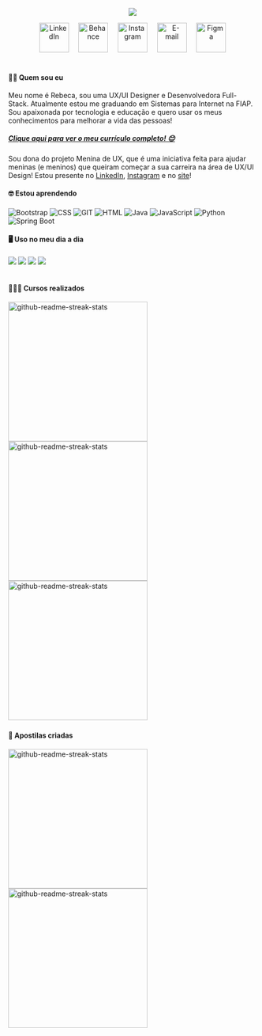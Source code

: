 <p align="center"> 
    <img src="https://readme-typing-svg.herokuapp.com?font=Poppins&size=24&color=CDE1FF&center=true&vCenter=true&lines=UX%2FUI+Designer;Full-Stack+Developer"(https://git.io/typing-svg>
 </p>

<p align="center">
  <a href="https://www.linkedin.com/in/becabelin" alt="LinkedIn"><img width="60px" alt="LinkedIn" title="LinkedIn" src="https://user-images.githubusercontent.com/69727594/169367244-2f63a8bc-def6-4969-b358-73ef373b06e9.png"/></a>
  &#8287;&#8287;&#8287;
  <a href="https://www.behance.net/becabelin"><img width="60px" alt="Behance" title="Behance" src="https://user-images.githubusercontent.com/69727594/169367939-ee9fc31e-81d1-44ff-ba4a-d54619c014e7.png"></a>
  &#8287;&#8287;&#8287;
  <a href="https://www.instagram.com/becabelin"><img width="60px" alt="Instagram" title="Instagram" src="https://user-images.githubusercontent.com/69727594/169368045-174edc56-78b3-4b7a-be4d-2049f332c5bc.png"/></a>
  &#8287;&#8287;&#8287;
  <a href="mailto:becabelin@gmail.com"><img width="60px" alt="E-mail" title="E-mail" src="https://user-images.githubusercontent.com/69727594/169368168-80f982c1-b18d-40b3-92fd-0a5a26705505.png"/></a>
  &#8287;&#8287;&#8287;
  <a href="figma.com/@becabelin"><img width="60px" alt="Figma" title="Figma" src="https://user-images.githubusercontent.com/69727594/169368449-161d9a5c-0e46-46bc-ac67-2c025b3af80a.png"/></a>
</p>

#

#### 👧🏻 Quem sou eu
Meu nome é Rebeca, sou uma UX/UI Designer e Desenvolvedora Full-Stack. Atualmente estou me graduando em Sistemas para Internet na FIAP. Sou apaixonada por tecnologia e educação e quero usar os meus conhecimentos para melhorar a vida das pessoas!
##### [Clique aqui para ver o meu currículo completo! 😊](https://github.com/becabelin/curriculo)

Sou dona do projeto Menina de UX, que é uma iniciativa feita para ajudar meninas (e meninos) que queiram começar a sua carreira na área de UX/UI Design! Estou presente no [LinkedIn](https://www.linkedin.com/company/meninadeux), [Instagram](https://www.instagram.com/meninadeux/) e no [site](https://meninadeux.com)!

#### 🤓 Estou aprendendo
<p align="left">
<img align="center" src="https://img.shields.io/badge/Bootstrap-563D7C?style=for-the-badge&logo=bootstrap&logoColor=white&color=0F5F8C" alt="Bootstrap" title="Bootstrap">
<!-- <img align="center" src="https://img.shields.io/badge/c%23-%23239120.svg?style=for-the-badge&logo=c-sharp&logoColor=white&color=0F5F8C" alt="C#" title="C#"> -->
<img align="center" src="https://img.shields.io/badge/CSS-1572B6?style=for-the-badge&logo=css3&logoColor=white&color=0F5F8C" alt="CSS" title="CSS">
<img align="center" src="https://img.shields.io/badge/git-%23F05033.svg?style=for-the-badge&logo=git&logoColor=white&color=0F5F8C" alt="GIT" title="GIT">
<img align="center" src="https://img.shields.io/badge/HTML-E34F26?style=for-the-badge&logo=html5&logoColor=white&color=0F5F8C" alt="HTML" title="HTML">
<img align="center" src="https://img.shields.io/badge/Java-ED8B00?style=for-the-badge&logo=java&logoColor=white&color=0F5F8C" alt="Java" title="Java">
<img align="center" src="https://img.shields.io/badge/JavaScript-323330?style=for-the-badge&logo=javascript&logoColor=white&color=0F5F8C" alt="JavaScript" title="JavaScript">
<img align="center" src="https://img.shields.io/badge/Python-FFD43B?style=for-the-badge&logo=python&logoColor=white&color=0F5F8C" alt="Python" title="Python">
<img align="center" src="https://img.shields.io/badge/Spring_Boot-F2F4F9?style=for-the-badge&logo=spring-boot&logoColor=white&color=0F5F8C" alt="Spring Boot" title="Spring Boot">
</p>

#### 🖥️ Uso no meu dia a dia

<a href="" target="_blank" alt="Figma" title="Figma"><img align="center" src="https://img.shields.io/badge/figma-%23F24E1E.svg?style=for-the-badge&logo=figma&logoColor=white&color=0F5F8C"></a>
<a href="" target="_blank" alt="VS Code" title="VS Code"><img align="center" src="https://img.shields.io/badge/Visual%20Studio%20Code-0078d7.svg?style=for-the-badge&logo=visual-studio-code&logoColor=white&color=0F5F8C"></a>
<a href="" target="_blank" alt="IntelliJ IDEA" title="IntelliJ IDEA"><img align="center" src="https://img.shields.io/badge/IntelliJ_IDEA-000000.svg?style=for-the-badge&logo=intellij-idea&logoColor=white&color=0F5F8C"></a>
<a href="" target="_blank" alt="Postman" title="Postman"><img align="center" src="https://img.shields.io/badge/Postman-FF6C37?style=for-the-badge&logo=Postman&logoColor=white&color=0F5F8C"></a>
<!-- <a href="" target="_blank" alt="Adobe XD" title="Adobe XD"><img align="center" src="https://img.shields.io/badge/Adobe%20XD-470137?style=for-the-badge&logo=Adobe%20XD&logoColor=white&color=0F5F8C"></a> -->
<!-- <a href="" target="_blank" alt="Visual Studio" title="Visual Studio"><img align="center" src="https://img.shields.io/badge/Visual%20Studio-5C2D91.svg?style=for-the-badge&logo=visual-studio&logoColor=white&color=0F5F8C"></a> -->
<!-- <a href="" target="_blank" alt="MongoDB" title="MongoDB"><img align="center" src="https://img.shields.io/badge/MongoDB-4EA94B?style=for-the-badge&logo=mongodb&logoColor=white&color=0F5F8C"></a> -->

#
#### 👩🏻‍💻 Cursos realizados
<p align="left">
    <a href="https://github.com/becabelin/bootcamp-python"><img width="282" src="https://denvercoder1-github-readme-stats.vercel.app/api/pin/?username=becabelin&repo=bootcamp-python&theme=react&bg_color=0D1117&title_color=F0F6FF&icon_color=F8D866&show_icons=false" alt="github-readme-streak-stats"></a>
   <a href="https://github.com/becabelin/tech-ta-on"><img width="282" src="https://denvercoder1-github-readme-stats.vercel.app/api/pin/?username=becabelin&repo=tech-ta-on&theme=react&bg_color=0D1117&title_color=F0F6FF&icon_color=F8D866&show_icons=false" alt="github-readme-streak-stats"></a>
  <a href="https://github.com/becabelin/construdelas-gama"><img width="282" src="https://denvercoder1-github-readme-stats.vercel.app/api/pin/?username=becabelin&repo=construdelas-gama&theme=react&bg_color=0D1117&title_color=F0F6FF&icon_color=F8D866&show_icons=false" alt="github-readme-streak-stats"></a>&#8287;
</p>

#### 📔 Apostilas criadas
<p align="left">
  <a href="https://github.com/becabelin/apostila-de-http"><img width="282" src="https://denvercoder1-github-readme-stats.vercel.app/api/pin/?username=becabelin&repo=apostila-de-http&theme=react&bg_color=0D1117&title_color=F0F6FF&icon_color=F8D866&show_icons=false" alt="github-readme-streak-stats"></a>
  <a href="https://github.com/becabelin/apostila-git-github"><img width="282" src="https://denvercoder1-github-readme-stats.vercel.app/api/pin/?username=becabelin&repo=apostila-git-github&theme=react&bg_color=0D1117&title_color=F0F6FF&icon_color=F8D866&show_icons=false" alt="github-readme-streak-stats"></a>&#8287;
</p>
